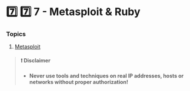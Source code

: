 # 7️⃣ 7️⃣ 7 - ​Metasploit & Ruby

### Topics

1. [Metasploit](7.1.md)

> #### ❗ Disclaimer
>
> * **Never use tools and techniques on real IP addresses, hosts or networks without proper authorization!**
